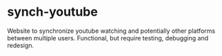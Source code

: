 # synch-youtube
Website to synchronize youtube watching and potentially other platforms between multiple users.
Functional, but require testing, debugging and redesign.
